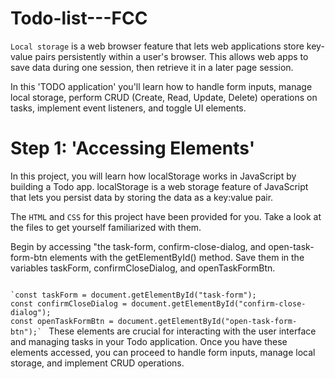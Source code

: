 # Todo-list---FCC
`Local storage` is a web browser feature that lets web applications store key-value pairs persistently within a user's browser. This allows web apps to save data during one session, then retrieve it in a later page session.

In this 'TODO application' you'll learn how to handle form inputs, manage local storage, perform CRUD (Create, Read, Update, Delete) operations on tasks, implement event listeners, and toggle UI elements.

# Step 1: 'Accessing Elements'
In this project, you will learn how localStorage works in JavaScript by building a Todo app. localStorage is a web storage feature of JavaScript that lets you persist data by storing the data as a key:value pair.

The `HTML` and `CSS` for this project have been provided for you. Take a look at the files to get yourself familiarized with them.

Begin by accessing "the task-form, confirm-close-dialog, and open-task-form-btn elements with the getElementById() method. Save them in the variables taskForm, confirmCloseDialog, and openTaskFormBtn.

<code>
`const taskForm = document.getElementById("task-form");
const confirmCloseDialog = document.getElementById("confirm-close-dialog");
const openTaskFormBtn = document.getElementById("open-task-form-btn");` </code>
These elements are crucial for interacting with the user interface and managing tasks in your Todo application. Once you have these elements accessed, you can proceed to handle form inputs, manage local storage, and implement CRUD operations.